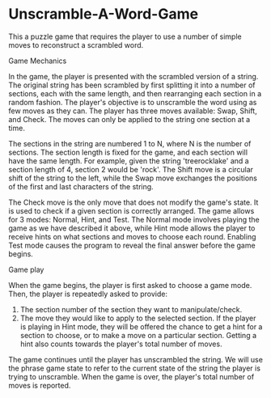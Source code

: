# Unscramble-A-Word-Game
This a puzzle game that requires the player to use a number of simple moves to reconstruct a scrambled word.

Game Mechanics

In the game, the player is presented with the scrambled version of a
string. The original string has been scrambled by first splitting it into a
number of sections, each with the same length, and then rearranging
each section in a random fashion. The player's objective
is to unscramble the word using as few moves as they can. The player
has three moves available: Swap, Shift, and Check. The moves can
only be applied to the string one section at a time.

The sections in the string are numbered 1 to N, where N is the number
of sections. The section length is fixed for the game, and each section
will have the same length. For example, given the string 'treerocklake'
and a section length of 4, section 2 would be 'rock'.
The Shift move is a circular shift of the string to the left, while the
Swap move exchanges the positions of the first and last characters of
the string. 

The Check move is the only move that does not modify the game's
state. It is used to check if a given section is correctly arranged.
The game allows for 3 modes: Normal, Hint, and Test. The Normal
mode involves playing the game as we have described it above, while
Hint mode allows the player to receive hints on what sections and
moves to choose each round. Enabling Test mode causes the program
to reveal the final answer before the game begins.

Game play

When the game begins, the player is first asked to choose a game
mode. Then, the player is repeatedly asked to provide:
1. The section number of the section they want to manipulate/check.
2. The move they would like to apply to the selected section.
If the player is playing in Hint mode, they will be offered the chance to
get a hint for a section to choose, or to make a move on a particular
section. Getting a hint also counts towards the player's total number of
moves.

The game continues until the player has unscrambled the string. We
will use the phrase game state to refer to the current state of the
string the player is trying to unscramble. When the game is over, the
player's total number of moves is reported.

